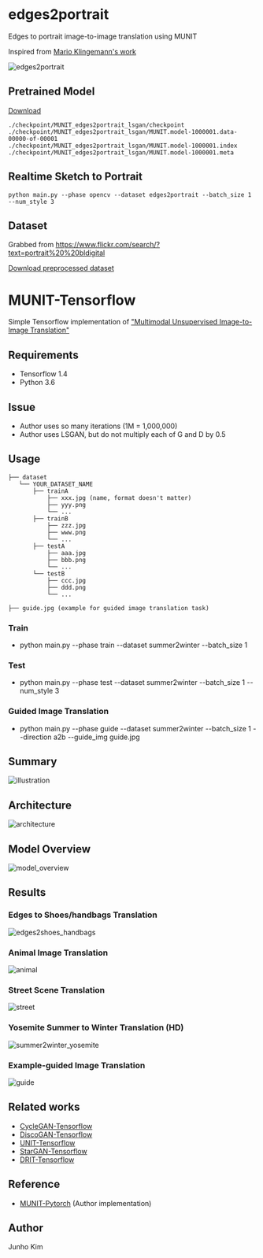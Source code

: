 # edges2portrait
Edges to portrait image-to-image translation using MUNIT

Inspired from [Mario Klingemann's work](https://twitter.com/quasimondo/status/826065030944870400)

![edges2portrait](./assests/edges2portrait_result.jpg)

## Pretrained Model

[Download](https://drive.google.com/drive/folders/1GQd0pv1j3oCZelj2k2jIyUKc5Amu9Kik?usp=sharing)

```
./checkpoint/MUNIT_edges2portrait_lsgan/checkpoint
./checkpoint/MUNIT_edges2portrait_lsgan/MUNIT.model-1000001.data-00000-of-00001
./checkpoint/MUNIT_edges2portrait_lsgan/MUNIT.model-1000001.index
./checkpoint/MUNIT_edges2portrait_lsgan/MUNIT.model-1000001.meta
```

## Realtime Sketch to Portrait
```
python main.py --phase opencv --dataset edges2portrait --batch_size 1 --num_style 3
```

## Dataset

Grabbed from https://www.flickr.com/search/?text=portrait%20%20bldigital

[Download preprocessed dataset](https://www.kaggle.com/kairess/edges2portrait/)


# MUNIT-Tensorflow
Simple Tensorflow implementation of ["Multimodal Unsupervised Image-to-Image Translation"](https://arxiv.org/abs/1804.04732)

## Requirements
* Tensorflow 1.4
* Python 3.6

## Issue
* Author uses so many iterations (1M = 1,000,000)
* Author uses LSGAN, but do not multiply each of G and D by 0.5

## Usage
```
├── dataset
   └── YOUR_DATASET_NAME
       ├── trainA
           ├── xxx.jpg (name, format doesn't matter)
           ├── yyy.png
           └── ...
       ├── trainB
           ├── zzz.jpg
           ├── www.png
           └── ...
       ├── testA
           ├── aaa.jpg 
           ├── bbb.png
           └── ...
       └── testB
           ├── ccc.jpg 
           ├── ddd.png
           └── ...
           
├── guide.jpg (example for guided image translation task)
```

### Train
* python main.py --phase train --dataset summer2winter --batch_size 1

### Test
* python main.py --phase test --dataset summer2winter --batch_size 1 --num_style 3

### Guided Image Translation
* python main.py --phase guide --dataset summer2winter --batch_size 1 --direction a2b --guide_img guide.jpg

## Summary
![illustration](./assests/method_illustration.png)

## Architecture 
![architecture](./assests/architecture.png)

## Model Overview
![model_overview](./assests/model_overview.png)

## Results
### Edges to Shoes/handbags Translation
![edges2shoes_handbags](./assests/edges2shoes_handbags.jpg)

### Animal Image Translation
![animal](./assests/animal.jpg)

### Street Scene Translation
![street](./assests/street.jpg)

### Yosemite Summer to Winter Translation (HD)
![summer2winter_yosemite](./assests/summer2winter_yosemite.jpg)

### Example-guided Image Translation
![guide](./assests/guide.jpg)

## Related works
* [CycleGAN-Tensorflow](https://github.com/taki0112/CycleGAN-Tensorflow)
* [DiscoGAN-Tensorflow](https://github.com/taki0112/DiscoGAN-Tensorflow)
* [UNIT-Tensorflow](https://github.com/taki0112/UNIT-Tensorflow)
* [StarGAN-Tensorflow](https://github.com/taki0112/StarGAN-Tensorflow)
* [DRIT-Tensorflow](https://github.com/taki0112/DRIT-Tensorflow)

## Reference
* [MUNIT-Pytorch](https://github.com/NVlabs/MUNIT) (Author implementation)

## Author
Junho Kim

